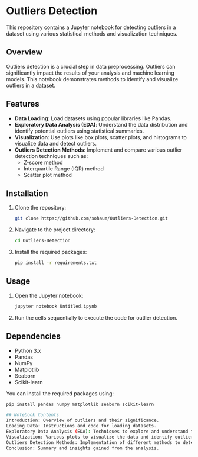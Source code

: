 # Outliers Detection

This repository contains a Jupyter notebook for detecting outliers in a dataset using various statistical methods and visualization techniques.

## Overview

Outliers detection is a crucial step in data preprocessing. Outliers can significantly impact the results of your analysis and machine learning models. This notebook demonstrates methods to identify and visualize outliers in a dataset.

## Features

- **Data Loading**: Load datasets using popular libraries like Pandas.
- **Exploratory Data Analysis (EDA)**: Understand the data distribution and identify potential outliers using statistical summaries.
- **Visualization**: Use plots like box plots, scatter plots, and histograms to visualize data and detect outliers.
- **Outliers Detection Methods**: Implement and compare various outlier detection techniques such as:
  - Z-score method
  - Interquartile Range (IQR) method
  - Scatter plot method

## Installation

1. Clone the repository:
    ```sh
    git clone https://github.com/sohaum/Outliers-Detection.git
    ```
2. Navigate to the project directory:
    ```sh
    cd Outliers-Detection
    ```
3. Install the required packages:
    ```sh
    pip install -r requirements.txt
    ```

## Usage

1. Open the Jupyter notebook:
    ```sh
    jupyter notebook Untitled.ipynb
    ```
2. Run the cells sequentially to execute the code for outlier detection.

## Dependencies

- Python 3.x
- Pandas
- NumPy
- Matplotlib
- Seaborn
- Scikit-learn

You can install the required packages using:
```sh
pip install pandas numpy matplotlib seaborn scikit-learn

## Notebook Contents
Introduction: Overview of outliers and their significance.
Loading Data: Instructions and code for loading datasets.
Exploratory Data Analysis (EDA): Techniques to explore and understand the data.
Visualization: Various plots to visualize the data and identify outliers.
Outliers Detection Methods: Implementation of different methods to detect outliers.
Conclusion: Summary and insights gained from the analysis.
